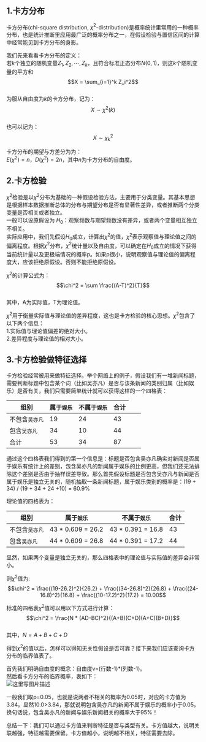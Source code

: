 ## 1.卡方分布
卡方分布(chi-square distribution, $\chi ^2$-distribution)是概率统计里常用的一种概率分布，也是统计推断里应用最广泛的概率分布之一，在假设检验与置信区间的计算中经常能见到卡方分布的身影。  

我们先来看看卡方分布的定义：  
若$k$个独立的随机变量$Z_1,Z_2,\cdots,Z_k$，且符合标准正态分布$N(0,1)$，则这$k$个随机变量的平方和  
$$X = \sum_{i=1}^k Z_i^2$$  
为服从自由度为$k$的卡方分布，记为：  
$$X \sim \chi^2(k)$$  
也可以记为：  
$$X \sim \chi_k^2$$  

卡方分布的期望与方差分为为：  
$E(\chi^2) = n$，$D(\chi^2) = 2n$，其中$n$为卡方分布的自由度。

## 2.卡方检验
$\chi^2$检验是以$\chi^2$分布为基础的一种假设检验方法，主要用于分类变量。其基本思想是根据样本数据推断总体的分布与期望分布是否有显著性差异，或者推断两个分类变量是否相关或者独立。  
一般可以设原假设为 $H_0$：观察频数与期望频数没有差异，或者两个变量相互独立不相关。  
实际应用中，我们先假设$H_0$成立，计算出$\chi^2$的值，$\chi^2$表示观察值与理论值之间的偏离程度。根据$\chi^2$分布，$\chi^2$统计量以及自由度，可以确定在$H_0$成立的情况下获得当前统计量以及更极端情况的概率p。如果p很小，说明观察值与理论值的偏离程度大，应该拒绝原假设。否则不能拒绝原假设。  

$\chi^2$的计算公式为：  
$$\chi^2 = \sum \frac{(A-T)^2}{T}$$  
其中，A为实际值，T为理论值。  

$\chi^2$用于衡量实际值与理论值的差异程度，这也是卡方检验的核心思想。$\chi^2$包含了以下两个信息：  
1.实际值与理论值偏差的绝对大小。  
2.差异程度与理论值的相对大小。  

## 3.卡方检验做特征选择
卡方检验经常被用来做特征选择。举个网络上的例子，假设我们有一堆新闻标题，需要判断标题中包含某个词（比如吴亦凡）是否与该条新闻的类别归属（比如娱乐）是否有关，我们只需要简单统计就可以获得这样的一个四格表：  

<table>
<thead><tr>
<th>组别</th>
<th>属于<code>娱乐</code>
</th>
<th>不属于<code>娱乐</code>
</th>
<th>合计</th>
</tr></thead>
<tbody>
<tr>
<td>不包含<code>吴亦凡</code>
</td>
<td>19</td>
<td>24</td>
<td>43</td>
</tr>
<tr>
<td>包含<code>吴亦凡</code>
</td>
<td>34</td>
<td>10</td>
<td>44</td>
</tr>
<tr>
<td>合计</td>
<td>53</td>
<td>34</td>
<td>87</td>
<td>　</td>
</tr>
</tbody>
</table>

通过这个四格表我们得到的第一个信息是：标题是否包含吴亦凡确实对新闻是否属于娱乐有统计上的差别，包含吴亦凡的新闻属于娱乐的比例更高，但我们还无法排除这个差别是否由于抽样误差导致。那么首先假设标题是否包含吴亦凡与新闻是否属于娱乐是独立无关的，随机抽取一条新闻标题，属于娱乐类别的概率是：(19 + 34) / (19 + 34 + 24 +10) = 60.9%  

理论值的四格表为：  
<table>
<thead><tr>
<th>组别</th>
<th>属于<code>娱乐</code>
</th>
<th>不属于<code>娱乐</code>
</th>
<th>合计</th>
</tr></thead>
<tbody>
<tr>
<td>不包含<code>吴亦凡</code>
</td>
<td>43 * 0.609 = 26.2</td>
<td>43 * 0.391 = 16.8</td>
<td>43</td>
</tr>
<tr>
<td>包含<code>吴亦凡</code>
</td>
<td>44 * 0.609 = 26.8</td>
<td>44 * 0.391 = 17.2</td>
<td>44</td>
</tr>
</tbody>
</table>

显然，如果两个变量是独立无关的，那么四格表中的理论值与实际值的差异会非常小。  

则$\chi^2$值为:  
$$\chi^2 = \frac{(19-26.2)^2}{26.2} +  \frac{(34-26.8)^2}{26.8} + \frac{(24-16.8)^2}{16.8} + \frac{(10-17.2)^2}{17.2} = 10.00$$  

标准的四格表$\chi^2$值可以用以下方式进行计算：  
$$\chi^2 = \frac{N * (AD-BC)^2}{(A+B)(C+D)(A+C)(B+D)}$$  
其中，$N = A+B+C+D$  

得到$\chi^2$的值以后，怎样可以得知无关性假设是否可靠？接下来我们应该查询卡方分布的临界值表了。  

首先我们明确自由度的概念：自由度v=(行数-1)*(列数-1)。  
然后看卡方分布的临界概率，表如下：  
![这里写图片描述](https://github.com/bitcarmanlee/easy-algorithm-interview-photo/blob/master/feature-engineering/chi/chi.png)

一般我们取p=0.05，也就是说两者不相关的概率为0.05时，对应的卡方值为3.84。显然10.0>3.84，那就说明包含吴亦凡的新闻不属于娱乐的概率小于0.05。换句话说，包含吴亦凡的新闻与娱乐新闻相关的概率大于95%！  

总结一下：我们可以通过卡方值来判断特征是否与类型有关。卡方值越大，说明关联越强，特征越需要保留。卡方值越小，说明越不相关，特征需要去除。
